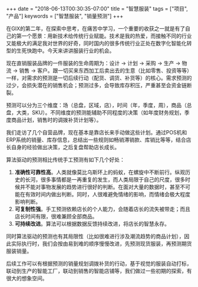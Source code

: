 +++
date = "2018-06-13T00:30:35-07:00"
title = "智慧服装"
tags = ["项目", "产品"]
keywords = ["智慧服装", "销量预测"]
+++

在GIX的第二年，在探索中思考，在痛苦中学习，一个重要的收获之一就是有了自己的第一个愿景：用新技术给传统行业赋能。技术是我的热爱，而接触不同的行业又能极大的满足我对世界的好奇，同时国内的很多传统行业正处在数字化智能化转型的生死快跑中。今天来讲讲服装行业的机会。

现在直销服装品牌的一件服装的生命周期为：设计 -> 计划 -> 采购 -> 生产 -> 物流 -> 销售 -> 客户。跟一切买来东西加工后卖出去的生意（比如零售、投资等等）一样，对需求的预测是一切后续行动（配货、调货、补货等）的核心。需求预测的过少，会损失潜在的销售机会；预测过多，会导致库存积压，严重甚至会资金链断裂。

预测可以分为三个维度：场（总盘，区域，店），时间（年，季度，周），商品（总盘，大类，SKU）。不同维度的预测能辅助不同程度的决策（如年度财务规划，季度商品计划，销售时的调拨补货计划等）。

我们走访了几个自营品牌，现在基本是靠店长来手动做这些计划。通过POS机和ERP系统的销量、库存信息，总结出一些规则如畅销滞销款、库销比等等，结合店长自身的经验做出决策，之后复盘帮助店长成长。

算法驱动的预测相比传统手工预测有如下几个好处：

1. **准确性可靠性高**。人类就像莫比乌斯环上的蚂蚁，在螺旋中不断前行。纵观历史的长河，很多事情都是一再重复的发生，而人类局限于自己的尺度，很多时候并不能对事物发展的趋势进行很好的判断。在面对大量的数据时，甚至不可能在有效时间内做出判断。同时，人很难避免情绪的影响，而情绪会极大程度影响判断。
2. **可复制性强**。手工预测依赖店长的个人能力，会随着店长的流失被带走；而且店长时间有限，很难兼顾全部商品。
3. **可持续改进**。算法可以根据数据反馈持续改进，将店长的智慧永存。

同时算法驱动的预测也有其局限性（比如很难进行涉及潮流趋势的商品计划），因此实际执行时，我们会按由易到难的顺序慢慢改进，先预测现货服装，再预测期货服装销量。

后续工作可以有根据预测的销量规划调拨补货的行动，基于视觉的服装自动打标，联动到生产的智能工厂，联动到销售的智能店铺等，我们做过一些初期的探索，有很大的想象空间。
